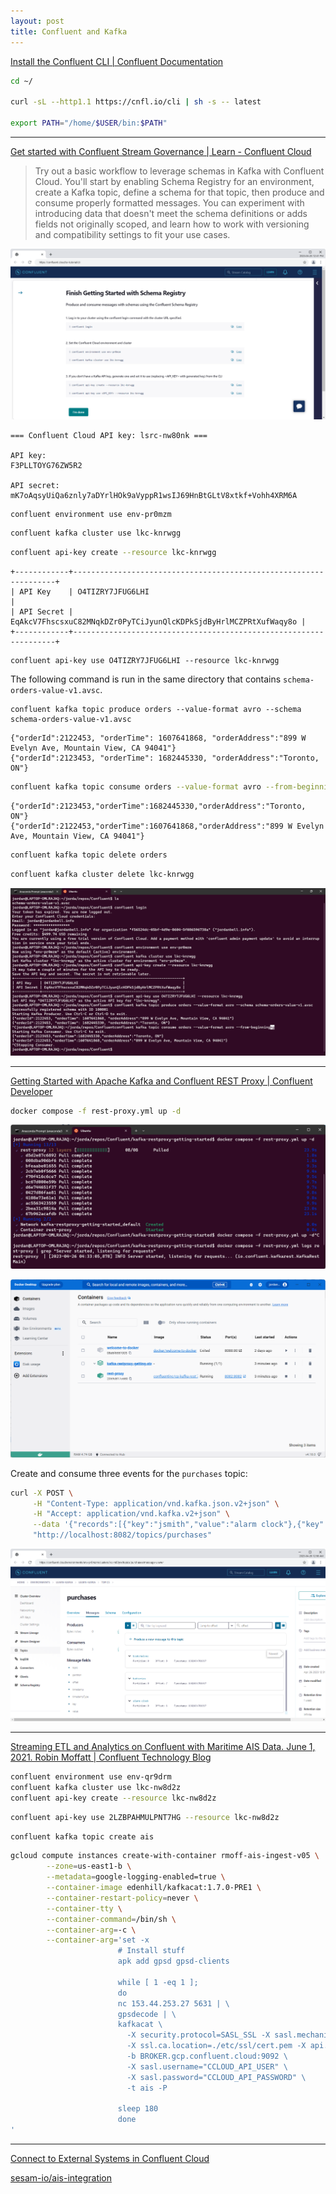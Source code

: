 ```yaml
---
layout: post
title: Confluent and Kafka
---
```


[Install the Confluent CLI \| Confluent Documentation](https://docs.confluent.io/confluent-cli/current/install.html)

```bash
cd ~/

curl -sL --http1.1 https://cnfl.io/cli | sh -s -- latest

export PATH="/home/$USER/bin:$PATH"
```

---

[Get started with Confluent Stream Governance \| Learn - Confluent Cloud](https://confluent.cloud/learn)

> Try out a basic workflow to leverage schemas in Kafka with Confluent Cloud. You'll start by enabling Schema Registry for an environment, create a Kafka topic, define a schema for that topic, then produce and consume properly formatted messages. You can experiment with introducing data that doesn't meet the schema definitions or adds fields not originally scoped, and learn how to work with versioning and compatibility settings to fit your use cases.


![Finish Getting Started with Schema Registry](/images/Confluent/Topics-Confluent-Cloud.png)

```
=== Confluent Cloud API key: lsrc-nw80nk ===

API key:
F3PLLTOYG76ZW5R2

API secret:
mK7oAqsyUiQa6znly7aDYrlHOk9aVyppR1wsIJ69HnBtGLtV8xtkf+Vohh4XRM6A
```

```bash
confluent environment use env-pr0mzm
```

```bash
confluent kafka cluster use lkc-knrwgg
```

```bash
confluent api-key create --resource lkc-knrwgg
```

```
+------------+------------------------------------------------------------------+
| API Key    | O4TIZRY7JFUG6LHI                                                 |
| API Secret | EqAkcV7FhscsxuC82MNqkDZr0PyTCiJyunQlcKDPkSjdByHrlMCZPRtXufWaqy8o |
+------------+------------------------------------------------------------------+
```

```
confluent api-key use O4TIZRY7JFUG6LHI --resource lkc-knrwgg
```

The following command is run in the same directory that contains `schema-orders-value-v1.avsc`.

```
confluent kafka topic produce orders --value-format avro --schema schema-orders-value-v1.avsc
```

```
{"orderId":2122453, "orderTime": 1607641868, "orderAddress":"899 W Evelyn Ave, Mountain View, CA 94041"}
{"orderId":2123453, "orderTime": 1682445330, "orderAddress":"Toronto, ON"}
```

```bash
confluent kafka topic consume orders --value-format avro --from-beginning
```

```
{"orderId":2123453,"orderTime":1682445330,"orderAddress":"Toronto, ON"}
{"orderId":2122453,"orderTime":1607641868,"orderAddress":"899 W Evelyn Ave, Mountain View, CA 94041"}
```

```bash
confluent kafka topic delete orders
```

```bash
confluent kafka cluster delete lkc-knrwgg
```

![Confluent CLI](/images/Confluent/ccloud-learn-kafka.png)

---

[Getting Started with Apache Kafka and Confluent REST Proxy \| Confluent Developer](https://developer.confluent.io/get-started/rest/)

```bash
docker compose -f rest-proxy.yml up -d
```

![docker compose rest-proxy.yml](/images/Confluent/docker_rest_proxy_yml.png)

![Seeing container appear in Docker Desktop](/images/Confluent/docker_desktop_rest_proxy_yml.png)

Create and consume three events for the `purchases` topic:

```bash
curl -X POST \
     -H "Content-Type: application/vnd.kafka.json.v2+json" \
     -H "Accept: application/vnd.kafka.v2+json" \
     --data '{"records":[{"key":"jsmith","value":"alarm clock"},{"key":"htanaka","value":"batteries"},{"key":"awalther","value":"bookshelves"}]}' \
     "http://localhost:8082/topics/purchases"
```

![purchases topic](/images/Confluent/purchases.png)

---

[Streaming ETL and Analytics on Confluent with Maritime AIS Data. June 1, 2021. Robin Moffatt \| Confluent Technology Blog](https://www.confluent.io/blog/streaming-etl-and-analytics-for-real-time-location-tracking/)

```bash
confluent environment use env-qr9drm
confluent kafka cluster use lkc-nw8d2z
confluent api-key create --resource lkc-nw8d2z
```

```bash
confluent api-key use 2LZBPAHMULPNT7HG --resource lkc-nw8d2z
```

```bash
confluent kafka topic create ais
```

```bash
gcloud compute instances create-with-container rmoff-ais-ingest-v05 \
        --zone=us-east1-b \
        --metadata=google-logging-enabled=true \
        --container-image edenhill/kafkacat:1.7.0-PRE1 \
        --container-restart-policy=never \
        --container-tty \
        --container-command=/bin/sh \
        --container-arg=-c \
        --container-arg='set -x
                        # Install stuff
                        apk add gpsd gpsd-clients

                        while [ 1 -eq 1 ];
                        do
                        nc 153.44.253.27 5631 | \
                        gpsdecode | \
                        kafkacat \
                          -X security.protocol=SASL_SSL -X sasl.mechanisms=PLAIN \
                          -X ssl.ca.location=./etc/ssl/cert.pem -X api.version.request=true \
                          -b BROKER.gcp.confluent.cloud:9092 \
                          -X sasl.username="CCLOUD_API_USER" \
                          -X sasl.password="CCLOUD_API_PASSWORD" \
                          -t ais -P

                        sleep 180
                        done
'
```

---

[Connect to External Systems in Confluent Cloud](https://docs.confluent.io/cloud/current/connectors/index.html)

[sesam-io/ais-integration](https://github.com/sesam-io/ais-integration)